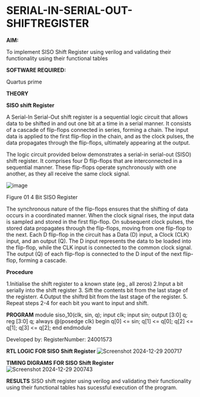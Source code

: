 # SERIAL-IN-SERIAL-OUT-SHIFTREGISTER

**AIM:**

To implement  SISO Shift Register using verilog and validating their functionality using their functional tables

**SOFTWARE REQUIRED:**

Quartus prime

**THEORY**

**SISO shift Register**

A Serial-In Serial-Out shift register is a sequential logic circuit that allows data to be shifted in and out one bit at a time in a serial manner. It consists of a cascade of flip-flops connected in series, forming a chain. The input data is applied to the first flip-flop in the chain, and as the clock pulses, the data propagates through the flip-flops, ultimately appearing at the output.

The logic circuit provided below demonstrates a serial-in serial-out (SISO) shift register. It comprises four D flip-flops that are interconnected in a sequential manner. These flip-flops operate synchronously with one another, as they all receive the same clock signal.

![image](https://github.com/naavaneetha/SERIAL-IN-SERIAL-OUT-SHIFTREGISTER/assets/154305477/e81c4072-37f9-46c6-8145-566764b74c3a)

Figure 01 4 Bit SISO Register

The synchronous nature of the flip-flops ensures that the shifting of data occurs in a coordinated manner. When the clock signal rises, the input data is sampled and stored in the first flip-flop. On subsequent clock pulses, the stored data propagates through the flip-flops, moving from one flip-flop to the next.
Each D flip-flop in the circuit has a Data (D) input, a Clock (CLK) input, and an output (Q). The D input represents the data to be loaded into the flip-flop, while the CLK input is connected to the common clock signal. The output (Q) of each flip-flop is connected to the D input of the next flip-flop, forming a cascade.

**Procedure**

1.Initialise the shift register to a known state (eg., all zeros)
2.Input a bit serially into the shift register
3. Sift the contents bit from the last stage of the registerr.
4.Output the shiftrd bit from the last stage of the register.
5. Repeat steps 2-4 for each bit you want to input and shift.


**PROGRAM**
module siso_10(clk, sin, q);
input clk;
input sin;
output [3:0] q;
reg [3:0] q;
always @(posedge clk)
begin
q[0] <= sin;
q[1] <= q[0];
q[2] <= q[1];
q[3] <= q[2];
end
endmodule

Developed by: RegisterNumber: 24001573



**RTL LOGIC FOR SISO Shift Register**
![Screenshot 2024-12-29 200717](https://github.com/user-attachments/assets/c7fff2b6-876d-4877-9474-18ec3acb61f7)

**TIMING DIGRAMS FOR SISO Shift Register**
![Screenshot 2024-12-29 200743](https://github.com/user-attachments/assets/019d61f0-6e01-4028-abf7-425cb87c3419)

**RESULTS**
SISO shift register using verilog and validating their functionality using their functional tables has sucessful execution of the program.
